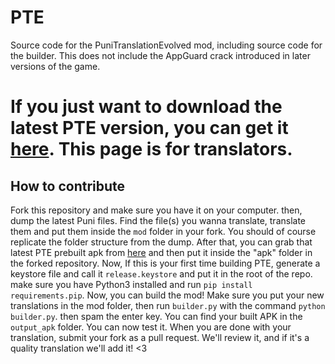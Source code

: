 # PTE
Source code for the PuniTranslationEvolved mod, including source code for the builder. This does not include the AppGuard crack introduced in later versions of the game.

# If you just want to download the latest PTE version, you can get it [here](https://rentry.co/pteDownload). This page is for translators.

## How to contribute
Fork this repository and make sure you have it on your computer.
then, dump the latest Puni files.
Find the file(s) you wanna translate, translate them and put them inside the `mod` folder in your fork.
You should of course replicate the folder structure from the dump. 
After that, you can grab that latest PTE prebuilt apk from [here](https://rentry.co/pteDownload) and then put it inside the "apk" folder in the forked repository. 
Now, If this is your first time building PTE, generate a keystore file and call it `release.keystore` and put it in the root of the repo.
make sure you have Python3 installed and run `pip install requirements.pip`. 
Now, you can build the mod!
Make sure you put your new translations in the mod folder, then run `builder.py` with the command `python builder.py`. 
then spam the enter key. 
You can find your built APK in the `output_apk` folder. You can now test it.
When you are done with your translation, submit your fork as a pull request. We'll review it, and if it's a quality translation we'll add it! <3 
